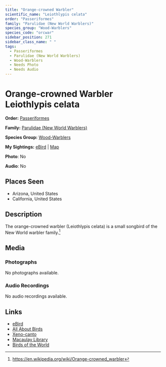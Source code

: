 ```yaml
---
title: "Orange-crowned Warbler"
scientific_name: "Leiothlypis celata"
order: "Passeriformes"
family: "Parulidae (New World Warblers)"
species_group: "Wood-Warblers"
species_code: "orcwar"
sidebar_position: 271
sidebar_class_name: " "
tags: 
  - Passeriformes
  - Parulidae (New World Warblers)
  - Wood-Warblers
  - Needs Photo
  - Needs Audio
---
```


# Orange-crowned Warbler <span className='sci_name'>Leiothlypis celata</span>

**Order:** [Passeriformes](/tags/passeriformes)

**Family:** [Parulidae (New World Warblers)](/tags/parulidae-new-world-warblers)

**Species Group:** [Wood-Warblers](/tags/wood-warblers)

**My Sightings:** [eBird](https://ebird.org/lifelist?r=world&time=life&spp=orcwar) | [Map](/map?species_code=orcwar)

**Photo**: No 

**Audio**: No

## Places Seen

* Arizona, United States
* California, United States

## Description
The orange-crowned warbler (Leiothlypis celata) is a small songbird of the New World warbler family.[^1]

[^1]: https://en.wikipedia.org/wiki/Orange-crowned_warbler

## Media
### Photographs
No photographs available.

### Audio Recordings
No audio recordings available.

## Links
* [eBird](https://ebird.org/species/orcwar) 
* [All About Birds](https://www.allaboutbirds.org/guide/orcwar) 
* [Xeno-canto](https://www.xeno-canto.org/species/leiothlypis-celata) 
* [Macaulay Library](https://search.macaulaylibrary.org/catalog?taxonCode=orcwar&sort=rating_rank_desc)
* [Birds of the World](https://birdsoftheworld.org/bow/species/orcwar)
